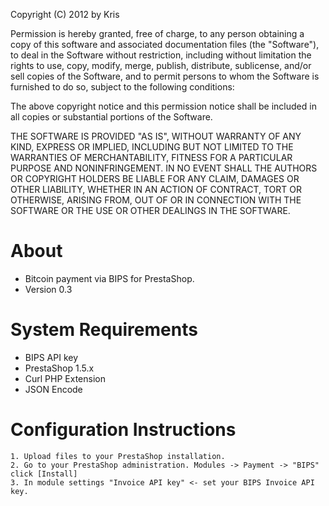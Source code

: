 Copyright (C) 2012 by Kris

Permission is hereby granted, free of charge, to any person obtaining a copy
of this software and associated documentation files (the "Software"), to deal
in the Software without restriction, including without limitation the rights
to use, copy, modify, merge, publish, distribute, sublicense, and/or sell
copies of the Software, and to permit persons to whom the Software is
furnished to do so, subject to the following conditions:

The above copyright notice and this permission notice shall be included in
all copies or substantial portions of the Software.

THE SOFTWARE IS PROVIDED "AS IS", WITHOUT WARRANTY OF ANY KIND, EXPRESS OR
IMPLIED, INCLUDING BUT NOT LIMITED TO THE WARRANTIES OF MERCHANTABILITY,
FITNESS FOR A PARTICULAR PURPOSE AND NONINFRINGEMENT. IN NO EVENT SHALL THE
AUTHORS OR COPYRIGHT HOLDERS BE LIABLE FOR ANY CLAIM, DAMAGES OR OTHER
LIABILITY, WHETHER IN AN ACTION OF CONTRACT, TORT OR OTHERWISE, ARISING FROM,
OUT OF OR IN CONNECTION WITH THE SOFTWARE OR THE USE OR OTHER DEALINGS IN
THE SOFTWARE.

About
=====
+ Bitcoin payment via BIPS for PrestaShop.
+ Version 0.3

System Requirements
===================
+ BIPS API key
+ PrestaShop 1.5.x
+ Curl PHP Extension
+ JSON Encode
  
Configuration Instructions
==========================
	1. Upload files to your PrestaShop installation.
	2. Go to your PrestaShop administration. Modules -> Payment -> "BIPS" click [Install]
	3. In module settings "Invoice API key" <- set your BIPS Invoice API key.
